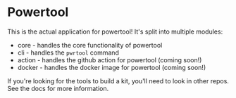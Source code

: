 # Powertool

This is the actual application for powertool! It's split into multiple modules:

- core - handles the core functionality of powertool
- cli - handles the `pwrtool` command
- action - handles the github action for powertool (coming soon!)
- docker - handles the docker image for powertool (coming soon!)

If you're looking for the tools to build a kit, you'll need to look in other repos. See the docs for more information.
